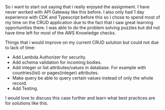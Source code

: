 ##
So i want to start out saying that i really enjoyed the assignment. I have never worked with API Gateway like this before. I also only had 1 day experience with CDK and Typescript before this so i chose to spend most of my time on the CRUD application due to the fact that i saw great learning opportunities there. I was able to do the problem solving puzzles but did not have time left for most of the AWS Knowledge checks.

Things that i would improve on my current CRUD solution but could not due to lack of time:

- Add Lambda Authorizer for security.
- Add schema validation for incoming bodies.
- Add integer or list attributes/values in database. For example with countries(list) or pages(integer) attributes.
- Make query be able to query certain values instead of only the whole record.
- Add Testing.

I would love to discuss this case further and learn what best practices are for solutions like this.